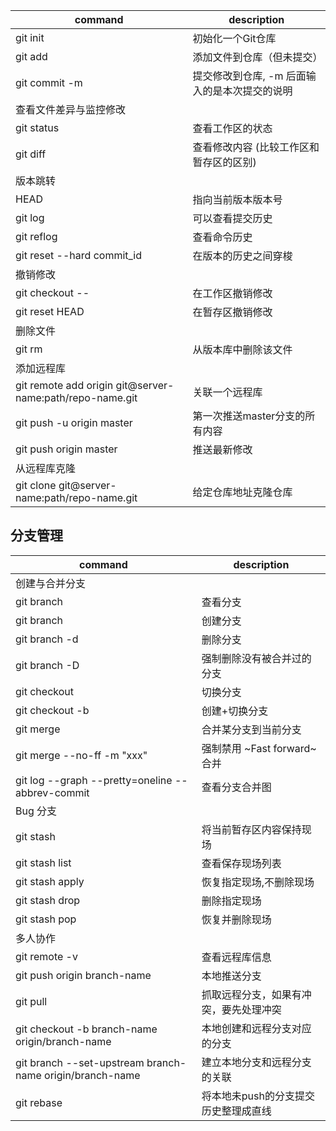  command                   | description                                    
-|-
 git init                | 初始化一个Git仓库                               
 git add <file>          | 添加文件到仓库（但未提交）                      
 git commit -m <message> | 提交修改到仓库,  -m  后面输入的是本次提交的说明 
 查看文件差异与监控修改       |                                         
 git status                 | 查看工作区的状态                        
 git diff <file>            | 查看修改内容 (比较工作区和暂存区的区别) 
 版本跳转                     |                                         
  HEAD                        | 指向当前版本版本号                      
  git log                     | 可以查看提交历史                        
  git reflog                  | 查看命令历史                            
  git reset --hard commit_id  | 在版本的历史之间穿梭                    
 撤销修改                     |                                         
  git checkout -- <file>      | 在工作区撤销修改                        
  git reset HEAD <file>       | 在暂存区撤销修改                        
 删除文件                     |                                         
  git rm <file>               | 从版本库中删除该文件                    
 添加远程库                                                 |                                
 git remote add origin git@server-name:path/repo-name.git | 关联一个远程库                 
 git push -u origin master                                | 第一次推送master分支的所有内容 
 git push origin master                                   | 推送最新修改                   
 从远程库克隆                                               |                                
 git clone git@server-name:path/repo-name.git             | 给定仓库地址克隆仓库           


## 分支管理
 command                                                    | description                            
-|-
 创建与合并分支                                             |                                        
  git branch                                                | 查看分支                               
  git branch <name>                                         | 创建分支                               
  git branch -d <name>                                      | 删除分支                               
  git branch -D <name>                                      | 强制删除没有被合并过的分支             
  git checkout <name>                                       | 切换分支                               
  git checkout -b <name>                                    | 创建+切换分支                          
  git merge <name>                                          | 合并某分支到当前分支                   
  git merge --no-ff -m "xxx" <name>                         | 强制禁用 ~Fast forward~ 合并           
  git log --graph --pretty=oneline --abbrev-commit          | 查看分支合并图                         
 Bug 分支                                                   |                                        
  git stash                                                 | 将当前暂存区内容保持现场               
  git stash list                                            | 查看保存现场列表                       
  git stash apply <name>                                    | 恢复指定现场,不删除现场                
  git stash drop <name>                                     | 删除指定现场                           
  git stash pop                                             | 恢复并删除现场                         
多人协作                                                   |                                        
  git remote -v                                             | 查看远程库信息                        
  git push origin branch-name                               | 本地推送分支                           
  git pull                                                  | 抓取远程分支，如果有冲突，要先处理冲突 
  git checkout -b branch-name origin/branch-name            | 本地创建和远程分支对应的分支           
  git branch --set-upstream branch-name origin/branch-name  | 建立本地分支和远程分支的关联           
  git rebase                                                | 将本地未push的分支提交历史整理成直线   

